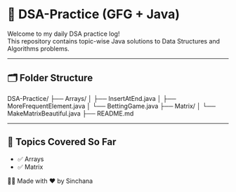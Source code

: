 # 📘 DSA-Practice (GFG + Java)

Welcome to my daily DSA practice log!  
This repository contains topic-wise Java solutions to Data Structures and Algorithms problems.

---

## 🗂️ Folder Structure
DSA-Practice/
├── Arrays/
│   ├── InsertAtEnd.java
│   ├── MoreFrequentElement.java
│   └── BettingGame.java
├── Matrix/
│ └── MakeMatrixBeautiful.java
├── README.md


---

## 📌 Topics Covered So Far

- ✅ Arrays
- ✅ Matrix



👩‍💻 Made with ❤️ by Sinchana  
